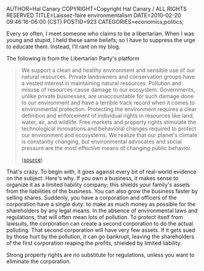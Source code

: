 AUTHOR=Hal Canary
COPYRIGHT=Copyright Hal Canary / ALL RIGHTS RESERVED
TITLE=Laissez-faire environmentalism
DATE=2010-02-20 09:46:16-06:00 (CST)
POSTID=923
CATEGORIES=economics;politics;

Every so often, I meet someone who claims to be a libertarian. When I was young and stupid, I held these same beliefs; so I have to suppress the urge to educate them. Instead, I'll rant on my blog.

The following is from the Libertarian Party's platform

> We support a clean and healthy environment and sensible use of our natural resources. Private landowners and conservation groups have a vested interest in maintaining natural resources. Pollution and misuse of resources cause damage to our ecosystem. Governments, unlike private businesses, are unaccountable for such damage done to our environment and have a terrible track record when it comes to environmental protection. Protecting the environment requires a clear definition and enforcement of individual rights in resources like land, water, air, and wildlife. Free markets and property rights stimulate the technological innovations and behavioral changes required to protect our environment and ecosystems. We realize that our planet's climate is constantly changing, but environmental advocates and social pressure are the most effective means of changing public behavior.
> 
> ([source](http://www.lp.org/platform))

That's crazy. To begin with, it goes against every bit of real-world evidence on the subject. Here's why. If you own a business, it makes sense to organize it as a limited liability company; this shields your family's assets from the liabilities of the business. You can also grow the business faster by selling shares. Suddenly, you have a corporation and officers of the corporation have a single duty: to make as much money as possible for the shareholders by any legal means. In the absence of environmental laws and regulations, that will often mean lots of pollution. To protect itself from lawsuits, the corporation can create a second corporation to do the actual polluting. That second corporation will have very few assets. If it gets sued by those hurt by the pollution, it can go bankrupt, leaving the shareholders of the first corporation reaping the profits, shielded by limited liability.

Strong property rights are no substitute for regulations, unless you want to eliminate the corporation.
